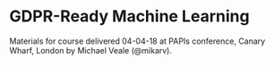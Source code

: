 # GDPR-Ready Machine Learning

Materials for course delivered 04-04-18 at PAPIs conference, Canary Wharf, London by Michael Veale (@mikarv).
